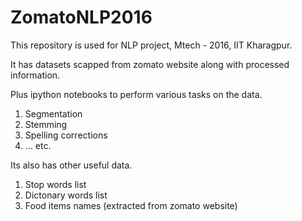 # ZomatoNLP2016
This repository is used for NLP project, Mtech - 2016, IIT Kharagpur.

It has datasets scapped from zomato website along with processed information.

Plus ipython notebooks to perform various tasks on the data.
1) Segmentation
2) Stemming
3) Spelling corrections 
4) ... etc.

Its also has other useful data.
1) Stop words list
2) Dictonary words list
3) Food items names (extracted from zomato website)

